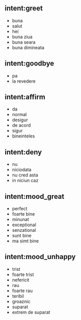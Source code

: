 ## intent:greet
- buna
- salut
- hei
- buna ziua
- buna seara
- buna dimineata

## intent:goodbye
- pa
- la revedere

## intent:affirm
- da
- normal
- desigur
- de acord
- sigur
- bineinteles

## intent:deny
- nu
- niciodata
- nu cred asta
- in niciun caz

## intent:mood_great
- perfect
- foarte bine
- minunat
- exceptional
- senzational
- sunt bine
- ma simt bine

## intent:mood_unhappy
- trist
- foarte trist
- nefericit
- rau
- foarte rau
- teribil
- groaznic
- suparat
- extrem de suparat
